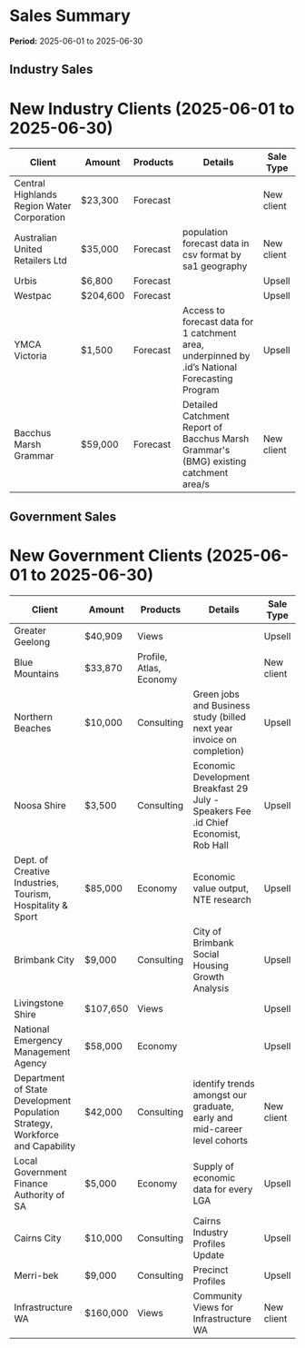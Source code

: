 # Sales Summary

**Period:** 2025-06-01 to 2025-06-30

## Industry Sales

# New Industry Clients (2025-06-01 to 2025-06-30)

| Client | Amount | Products | Details | Sale Type |
|--------|--------|----------|---------|-----------|
| Central Highlands Region Water Corporation | $23,300 | Forecast |  | New client |
| Australian United Retailers Ltd | $35,000 | Forecast | population forecast data in csv format by sa1 geography | New client |
| Urbis | $6,800 | Forecast |  | Upsell |
| Westpac | $204,600 | Forecast |  | Upsell |
| YMCA Victoria | $1,500 | Forecast | Access to forecast data for 1 catchment area, underpinned by .id’s National Forecasting Program | Upsell |
| Bacchus Marsh Grammar | $59,000 | Forecast | Detailed Catchment Report of Bacchus Marsh Grammar's (BMG) existing catchment area/s | New client |

## Government Sales

# New Government Clients (2025-06-01 to 2025-06-30)

| Client | Amount | Products | Details | Sale Type |
|--------|--------|----------|---------|-----------|
| Greater Geelong | $40,909 | Views |  | Upsell |
| Blue Mountains | $33,870 | Profile, Atlas, Economy |  | New client |
| Northern Beaches | $10,000 | Consulting | Green jobs and Business study (billed next year invoice on completion) | Upsell |
| Noosa Shire | $3,500 | Consulting | Economic Development Breakfast 29 July - Speakers Fee .id Chief Economist, Rob Hall | Upsell |
| Dept. of Creative Industries, Tourism, Hospitality & Sport | $85,000 | Economy | Economic value output, NTE research | Upsell |
| Brimbank City | $9,000 | Consulting | City of Brimbank Social Housing Growth Analysis | Upsell |
| Livingstone Shire | $107,650 | Views |  | Upsell |
| National Emergency Management Agency | $58,000 | Economy |  | Upsell |
| Department of State Development Population Strategy, Workforce and Capability | $42,000 | Consulting | identify trends amongst our graduate, early and mid-career level cohorts | New client |
| Local Government Finance Authority of SA | $5,000 | Economy | Supply of economic data for every LGA | Upsell |
| Cairns City | $10,000 | Consulting | Cairns Industry Profiles Update | Upsell |
| Merri-bek | $9,000 | Consulting | Precinct Profiles | Upsell |
| Infrastructure WA | $160,000 | Views | Community Views for Infrastructure WA | New client |